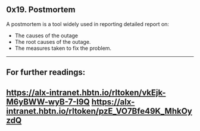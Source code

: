 ## 0x19. Postmortem
A postmortem is a tool widely used in reporting detailed report on:
-  The causes of the outage
- The root causes of the outage.
- The measures taken to fix the problem.
---

## For further readings:
<a>https://alx-intranet.hbtn.io/rltoken/vkEjk-M6yBWW-wyB-7-I9Q</a>
<a>https://alx-intranet.hbtn.io/rltoken/pzE_VO7Bfe49K_MhkOyzdQ</a>
--- 
